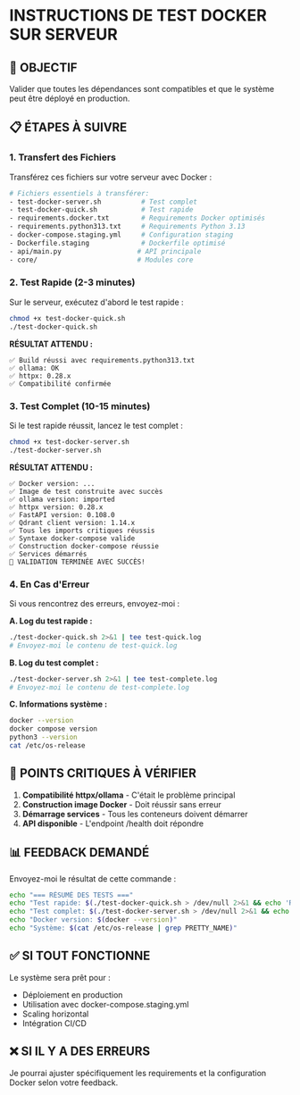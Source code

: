 # INSTRUCTIONS DE TEST DOCKER SUR SERVEUR

## 🎯 OBJECTIF
Valider que toutes les dépendances sont compatibles et que le système peut être déployé en production.

## 📋 ÉTAPES À SUIVRE

### 1. Transfert des Fichiers
Transférez ces fichiers sur votre serveur avec Docker :
```bash
# Fichiers essentiels à transférer:
- test-docker-server.sh          # Test complet
- test-docker-quick.sh           # Test rapide  
- requirements.docker.txt        # Requirements Docker optimisés
- requirements.python313.txt     # Requirements Python 3.13
- docker-compose.staging.yml     # Configuration staging
- Dockerfile.staging             # Dockerfile optimisé
- api/main.py                   # API principale
- core/                         # Modules core
```

### 2. Test Rapide (2-3 minutes)
Sur le serveur, exécutez d'abord le test rapide :
```bash
chmod +x test-docker-quick.sh
./test-docker-quick.sh
```

**RÉSULTAT ATTENDU :**
```
✅ Build réussi avec requirements.python313.txt
✅ ollama: OK
✅ httpx: 0.28.x
✅ Compatibilité confirmée
```

### 3. Test Complet (10-15 minutes)
Si le test rapide réussit, lancez le test complet :
```bash
chmod +x test-docker-server.sh
./test-docker-server.sh
```

**RÉSULTAT ATTENDU :**
```
✅ Docker version: ...
✅ Image de test construite avec succès
✅ ollama version: imported
✅ httpx version: 0.28.x
✅ FastAPI version: 0.108.0
✅ Qdrant client version: 1.14.x
✅ Tous les imports critiques réussis
✅ Syntaxe docker-compose valide
✅ Construction docker-compose réussie
✅ Services démarrés
🎉 VALIDATION TERMINÉE AVEC SUCCÈS!
```

### 4. En Cas d'Erreur
Si vous rencontrez des erreurs, envoyez-moi :

**A. Log du test rapide :**
```bash
./test-docker-quick.sh 2>&1 | tee test-quick.log
# Envoyez-moi le contenu de test-quick.log
```

**B. Log du test complet :**
```bash
./test-docker-server.sh 2>&1 | tee test-complete.log  
# Envoyez-moi le contenu de test-complete.log
```

**C. Informations système :**
```bash
docker --version
docker compose version
python3 --version
cat /etc/os-release
```

## 🚨 POINTS CRITIQUES À VÉRIFIER

1. **Compatibilité httpx/ollama** - C'était le problème principal
2. **Construction image Docker** - Doit réussir sans erreur
3. **Démarrage services** - Tous les conteneurs doivent démarrer
4. **API disponible** - L'endpoint /health doit répondre

## 📊 FEEDBACK DEMANDÉ

Envoyez-moi le résultat de cette commande :
```bash
echo "=== RÉSUMÉ DES TESTS ==="
echo "Test rapide: $(./test-docker-quick.sh > /dev/null 2>&1 && echo 'RÉUSSI' || echo 'ÉCHEC')"
echo "Test complet: $(./test-docker-server.sh > /dev/null 2>&1 && echo 'RÉUSSI' || echo 'ÉCHEC')"
echo "Docker version: $(docker --version)"
echo "Système: $(cat /etc/os-release | grep PRETTY_NAME)"
```

## ✅ SI TOUT FONCTIONNE

Le système sera prêt pour :
- Déploiement en production
- Utilisation avec docker-compose.staging.yml
- Scaling horizontal
- Intégration CI/CD

## ❌ SI IL Y A DES ERREURS

Je pourrai ajuster spécifiquement les requirements et la configuration Docker selon votre feedback.
